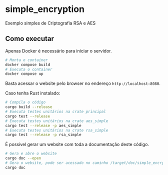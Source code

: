# simple_encryption

Exemplo simples de Criptografia RSA e AES

## Como executar

Apenas Docker é necessário para iniciar o servidor.

```bash
# Monta o container
docker compose build
# Executa o container
docker compose up
```

Basta acessar o website pelo browser no endereço `http://localhost:8080`.

Caso tenha Rust instalado:

```bash
# Compila o código
cargo build --release
# Executa testes unitários na crate principal
cargo test --release
# Executa testes unitários na crate aes_simple
cargo test --release -p aes_simple
# Executa testes unitários na crate rsa_simple
cargo test --release -p rsa_simple
```

É possivel gerar um website com toda a documentação deste código.

```bash
# Gera e abre o website
cargo doc --open
# Gera o website, pode ser acessado no caminho /target/doc/simple_encryption/index.html
cargo doc
```
